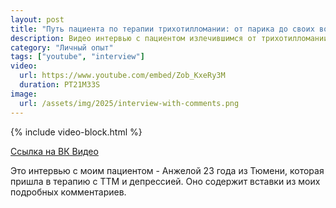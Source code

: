 ```yaml
---
layout: post
title: "Путь пациента по терапии трихотилломании: от парика до своих волос"
description: Видео интервью с пациентом излечившимся от трихотилломании, в котором я даю подробные комментарии
category: "Личный опыт"
tags: ["youtube", "interview"]
video:
  url: https://www.youtube.com/embed/Zob_KxeRy3M
  duration: PT21M33S
image:
  url: /assets/img/2025/interview-with-comments.png
---
```


{% include video-block.html %}

<a href="https://vk.com/video-211245681_456239034" rel="nofollow">Ссылка на ВК Видео</a>

Это интервью с моим пациентом - Анжелой 23 года из Тюмени, которая пришла в терапию с ТТМ и депрессией. Оно содержит вставки из моих подробных комментариев.